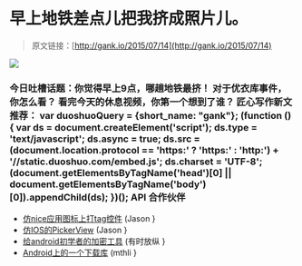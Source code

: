 # 早上地铁差点儿把我挤成照片儿。

> 原文链接：[http://gank.io/2015/07/14](http://gank.io/2015/07/14)

![](http://ww4.sinaimg.cn/large/7a8aed7bgw1eu22nypk9hj20dw0kutc0.jpg)

### 今日吐槽话题：你觉得早上9点，哪趟地铁最挤！                                                                        对于优衣库事件，你怎么看？                                                                                            看完今天的休息视频，你第一个想到了谁？                                                                                    匠心写作新文推荐：                                                                                var duoshuoQuery = {short_name: "gank"};    (function () {        var ds = document.createElement('script');        ds.type = 'text/javascript';        ds.async = true;        ds.src = (document.location.protocol == 'https:' ? 'https:' : 'http:') + '//static.duoshuo.com/embed.js';        ds.charset = 'UTF-8';        (document.getElementsByTagName('head')[0]        || document.getElementsByTagName('body')[0]).appendChild(ds);    })();                                API                            合作伙伴                                    

* [仿nice应用图标上打tag控件](https://github.com/saiwu) (Jason }
* [仿IOS的PickerView](https://github.com/saiwu) (Jason }
* [给android初学者的加密工具](http://www.developereconomics.com/android) (有时放纵 }
* [Android上的一个下载库](https://github.com/majidgolshadi/Android) (mthli }

